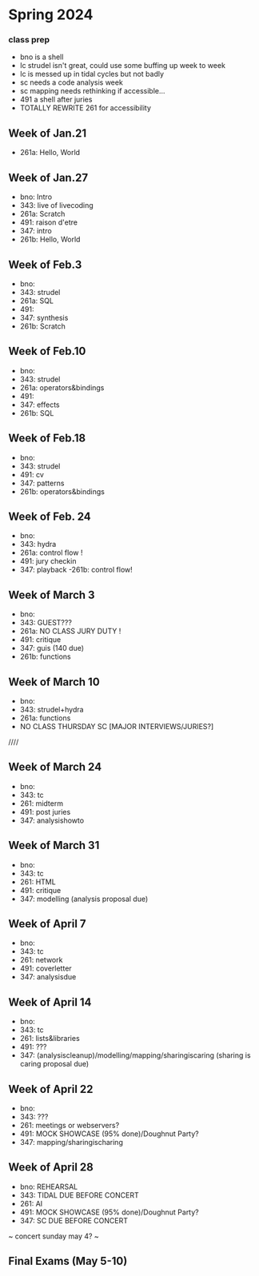 # Spring 2024

### class prep
- bno is a shell
- lc strudel isn't great, could use some buffing up week to week
- lc is messed up in tidal cycles but not badly
- sc needs a code analysis week
- sc mapping needs rethinking if accessible...
- 491 a shell after juries
- TOTALLY REWRITE 261 for accessibility

## Week of Jan.21
- 261a: Hello, World

## Week of Jan.27
- bno: Intro
- 343: live of livecoding
- 261a: Scratch
- 491: raison d'etre 
- 347: intro
- 261b: Hello, World

## Week of Feb.3
- bno: 
- 343: strudel
- 261a: SQL
- 491: 
- 347: synthesis
- 261b: Scratch

## Week of Feb.10
- bno: 
- 343: strudel
- 261a: operators&bindings
- 491: 
- 347: effects
- 261b: SQL

## Week of Feb.18
- bno: 
- 343: strudel
- 491: cv
- 347: patterns
- 261b: operators&bindings

## Week of Feb. 24
- bno: 
- 343: hydra
- 261a: control flow !
- 491: jury checkin
- 347: playback
-261b: control flow!

## Week of March 3
- bno: 
- 343: GUEST???
- 261a: NO CLASS JURY DUTY !
- 491: critique
- 347: guis (140 due)
- 261b: functions

## Week of March 10
- bno: 
- 343: strudel+hydra
- 261a: functions
- NO CLASS THURSDAY SC
[MAJOR INTERVIEWS/JURIES?]

////

## Week of March 24
- bno: 
- 343: tc
- 261: midterm
- 491: post juries
- 347: analysishowto

## Week of March 31
- bno: 
- 343: tc
- 261: HTML
- 491: critique
- 347: modelling (analysis proposal due)

## Week of April 7
- bno:
- 343: tc
- 261: network
- 491: coverletter
- 347: analysisdue

## Week of April 14
- bno: 
- 343:  tc
- 261: lists&libraries
- 491: ???
- 347: (analysiscleanup)/modelling/mapping/sharingiscaring (sharing is caring proposal due)

## Week of April 22
- bno: 
- 343: ???
- 261: meetings or webservers?
- 491: MOCK SHOWCASE (95% done)/Doughnut Party?
- 347: mapping/sharingischaring

## Week of April 28
- bno: REHEARSAL
- 343: TIDAL DUE BEFORE CONCERT
- 261: AI
- 491: MOCK SHOWCASE (95% done)/Doughnut Party?
- 347: SC DUE BEFORE CONCERT

~ concert sunday may 4? ~

## Final Exams (May 5-10)